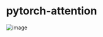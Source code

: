 # pytorch-attention
![image](https://github.com/changzy00/pytorch-attention/blob/master/images/logo.jpg)
